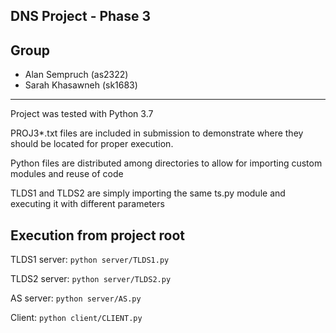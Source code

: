 DNS Project - Phase 3
---
Group
---
 - Alan Sempruch (as2322)
 - Sarah Khasawneh (sk1683)
---
Project was tested with Python 3.7

PROJ3*.txt files are included in submission to demonstrate where they should
be located for proper execution.

Python files are distributed among directories to allow for importing custom modules and reuse of code

TLDS1 and TLDS2 are simply importing the same ts.py module 
and executing it with different parameters

Execution from project root
---
TLDS1 server:
`python server/TLDS1.py`

TLDS2 server:
`python server/TLDS2.py`

AS server:
`python server/AS.py`

Client:
`python client/CLIENT.py`